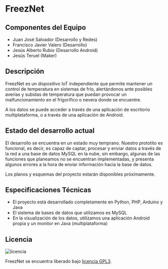 FreezNet
====================

Componentes del Equipo
---------------------

+ Juan José Salvador (Desarrollo y Redes)
+ Francisco Javier Valero (Desarrollo)
+ Jesús Alberto Rubio (Desarrollo Android)
+ Jesús Teruel (Maker)

Descripción
-------------
FreezNet es un dispositivo IoT independiente que permite mantener un control de temperatura en sistemas de frío, alertándonos ante posibles averías y subidas de temperatura que puedan provocar un malfuncionamiento en el frigorífico o nevera donde se encuentre.

A los datos se puede acceder a través de una aplicación de escritorio multiplataforma, o a través de una aplicación de Android.

Estado del desarrollo actual
----------------------------
El desarrollo se encuentra en un estado muy temprano. Nuestro prototito es funcional, es decir, es capaz de captar, procesar y enviar datos a través de la red a una base de datos MySQL en la nube, sin embargo, algunas de las funciones que planeamos no se encuentran implementadas, y presenta algunos errores a la hora de enviar información hacia la base de datos.

Los planos y esquemas del proyecto estarán disponibles próximamente.

Especificaciones Técnicas
--------------------------
+ El proyecto está desarrollado completamente en Python, PHP, Arduino y Java
+ El sistema de bases de datos que utilizamos es MySQL
+ En la visualización de los datos, utilizamos una aplicación Android propia y un monitor en Java (multiplataforma)

Licencia
---------
![licencia](https://www.gnu.org/graphics/gplv3-127x51.png)

FreezNet se encuentra liberado bajo [licencia GPL3](https://www.gnu.org/licenses/gpl-3.0.txt). 
